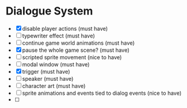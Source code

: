 # Dialogue System
- [x] disable player actions (must have)
- [ ] typewriter effect (must have)
- [ ] continue game world animations (must have)
- [x] pause the whole game scene? (must have)
- [ ] scripted sprite movement (nice to have)
- [ ] modal window (must have)
- [x] trigger (must have)
- [ ] speaker (must have)
- [ ] character art (must have)
- [ ] sprite animations and events tied to dialog events (nice to have)
- [ ] 